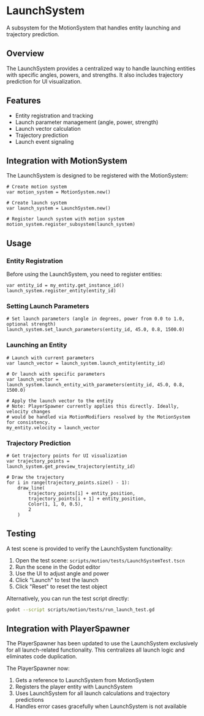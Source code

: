 # LaunchSystem

A subsystem for the MotionSystem that handles entity launching and trajectory prediction.

## Overview

The LaunchSystem provides a centralized way to handle launching entities with specific angles, powers, and strengths. It also includes trajectory prediction for UI visualization.

## Features

- Entity registration and tracking
- Launch parameter management (angle, power, strength)
- Launch vector calculation
- Trajectory prediction
- Launch event signaling

## Integration with MotionSystem

The LaunchSystem is designed to be registered with the MotionSystem:

```gdscript
# Create motion system
var motion_system = MotionSystem.new()

# Create launch system
var launch_system = LaunchSystem.new()

# Register launch system with motion system
motion_system.register_subsystem(launch_system)
```

## Usage

### Entity Registration

Before using the LaunchSystem, you need to register entities:

```gdscript
var entity_id = my_entity.get_instance_id()
launch_system.register_entity(entity_id)
```

### Setting Launch Parameters

```gdscript
# Set launch parameters (angle in degrees, power from 0.0 to 1.0, optional strength)
launch_system.set_launch_parameters(entity_id, 45.0, 0.8, 1500.0)
```

### Launching an Entity

```gdscript
# Launch with current parameters
var launch_vector = launch_system.launch_entity(entity_id)

# Or launch with specific parameters
var launch_vector = launch_system.launch_entity_with_parameters(entity_id, 45.0, 0.8, 1500.0)

# Apply the launch vector to the entity
# Note: PlayerSpawner currently applies this directly. Ideally, velocity changes
# would be handled via MotionModifiers resolved by the MotionSystem for consistency.
my_entity.velocity = launch_vector
```

### Trajectory Prediction

```gdscript
# Get trajectory points for UI visualization
var trajectory_points = launch_system.get_preview_trajectory(entity_id)

# Draw the trajectory
for i in range(trajectory_points.size() - 1):
    draw_line(
        trajectory_points[i] + entity_position,
        trajectory_points[i + 1] + entity_position,
        Color(1, 1, 0, 0.5),
        2
    )
```

## Testing

A test scene is provided to verify the LaunchSystem functionality:

1. Open the test scene: `scripts/motion/tests/LaunchSystemTest.tscn`
2. Run the scene in the Godot editor
3. Use the UI to adjust angle and power
4. Click "Launch" to test the launch
5. Click "Reset" to reset the test object

Alternatively, you can run the test script directly:

```bash
godot --script scripts/motion/tests/run_launch_test.gd
```

## Integration with PlayerSpawner

The PlayerSpawner has been updated to use the LaunchSystem exclusively for all launch-related functionality. This centralizes all launch logic and eliminates code duplication.

The PlayerSpawner now:
1. Gets a reference to LaunchSystem from MotionSystem
2. Registers the player entity with LaunchSystem
3. Uses LaunchSystem for all launch calculations and trajectory predictions
4. Handles error cases gracefully when LaunchSystem is not available
